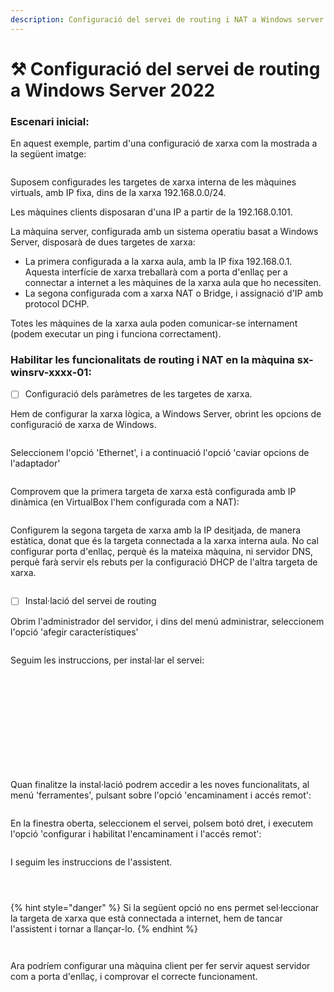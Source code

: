 ```yaml
---
description: Configuració del servei de routing i NAT a Windows server 2022
---
```


# ⚒ Configuració del servei de routing a Windows Server 2022

### Escenari inicial:

En aquest exemple, partim d'una configuració de xarxa com la mostrada a la següent imatge:

<figure><img src="../.gitbook/assets/UD00P01. esquema de red a configurar.png" alt=""><figcaption></figcaption></figure>

Suposem configurades les targetes de xarxa interna de les màquines virtuals, amb IP fixa, dins de la xarxa 192.168.0.0/24.

Les màquines clients disposaran d'una IP a partir de la 192.168.0.101.

La màquina server, configurada amb un sistema operatiu basat a Windows Server, disposarà de dues targetes de xarxa:

* La primera configurada a la xarxa aula, amb la IP fixa 192.168.0.1. Aquesta interfície de xarxa treballarà com a porta d'enllaç per a connectar a internet a les màquines de la xarxa aula que ho necessiten.&#x20;
* La segona configurada com a xarxa NAT o Bridge, i assignació d'IP amb protocol DCHP.

Totes les màquines de la xarxa aula poden comunicar-se internament (podem executar un ping i funciona correctament).

### Habilitar les funcionalitats de routing i NAT en la màquina sx-winsrv-xxxx-01:

* [ ] Configuració dels paràmetres de les targetes de xarxa.

Hem de configurar la xarxa lògica, a Windows Server, obrint les opcions de configuració de xarxa de Windows.

<figure><img src="../.gitbook/assets/image (2).png" alt=""><figcaption></figcaption></figure>

Seleccionem l'opció 'Ethernet', i a continuació l'opció 'caviar opcions de l'adaptador'&#x20;

<figure><img src="../.gitbook/assets/image (3).png" alt=""><figcaption></figcaption></figure>

Comprovem que la primera targeta de xarxa està configurada amb IP dinàmica (en VirtualBox l'hem configurada com a NAT):

<figure><img src="../.gitbook/assets/image (4).png" alt=""><figcaption></figcaption></figure>

Configurem la segona targeta de xarxa amb la IP desitjada, de manera estàtica, donat que és la targeta connectada a la xarxa interna aula. No cal configurar porta d'enllaç, perquè és la mateixa màquina, ni servidor DNS, perquè farà servir els rebuts per la configuració DHCP de l'altra targeta de xarxa.

<figure><img src="../.gitbook/assets/image (5).png" alt=""><figcaption></figcaption></figure>

* [ ] Instal·lació del servei de routing

Obrim l'administrador del servidor, i dins del menú administrar, seleccionem l'opció 'afegir característiques'

<figure><img src="../.gitbook/assets/image (6).png" alt=""><figcaption></figcaption></figure>

Seguim les instruccions, per instal·lar el servei:

<figure><img src="../.gitbook/assets/image (7).png" alt=""><figcaption></figcaption></figure>

<figure><img src="../.gitbook/assets/image (8).png" alt=""><figcaption></figcaption></figure>

<figure><img src="../.gitbook/assets/image (9).png" alt=""><figcaption></figcaption></figure>

<figure><img src="../.gitbook/assets/image (10).png" alt=""><figcaption></figcaption></figure>

<figure><img src="../.gitbook/assets/image (11).png" alt=""><figcaption></figcaption></figure>

<figure><img src="../.gitbook/assets/image (12).png" alt=""><figcaption></figcaption></figure>

<figure><img src="../.gitbook/assets/image (13).png" alt=""><figcaption></figcaption></figure>

<figure><img src="../.gitbook/assets/image (14).png" alt=""><figcaption></figcaption></figure>

<figure><img src="../.gitbook/assets/image (15).png" alt=""><figcaption></figcaption></figure>

<figure><img src="../.gitbook/assets/image (16).png" alt=""><figcaption></figcaption></figure>

<figure><img src="../.gitbook/assets/image (17).png" alt=""><figcaption></figcaption></figure>

<figure><img src="../.gitbook/assets/image (18).png" alt=""><figcaption></figcaption></figure>

Quan finalitze la instal·lació podrem accedir a les noves funcionalitats, al menú 'ferramentes', pulsant sobre l'opció 'encaminament i accés remot':

<figure><img src="../.gitbook/assets/image (19).png" alt=""><figcaption></figcaption></figure>

En la finestra oberta, seleccionem el servei, polsem botó dret, i executem l'opció 'configurar i habilitat l'encaminament i l'accés remot':

<figure><img src="../.gitbook/assets/image (20).png" alt=""><figcaption></figcaption></figure>

I seguim les instruccions de l'assistent.

<figure><img src="../.gitbook/assets/image (21).png" alt=""><figcaption></figcaption></figure>

<figure><img src="../.gitbook/assets/image (22).png" alt=""><figcaption></figcaption></figure>

<figure><img src="../.gitbook/assets/image (23).png" alt=""><figcaption></figcaption></figure>

{% hint style="danger" %}
Si la següent opció no ens permet sel·leccionar la targeta de xarxa que està connectada a internet, hem de tancar l'assistent i tornar a llançar-lo.
{% endhint %}

<figure><img src="../.gitbook/assets/image (24).png" alt=""><figcaption></figcaption></figure>

<figure><img src="../.gitbook/assets/image (25).png" alt=""><figcaption></figcaption></figure>

Ara podríem configurar una màquina client per fer servir aquest servidor com a porta d'enllaç, i comprovar el correcte funcionament.
